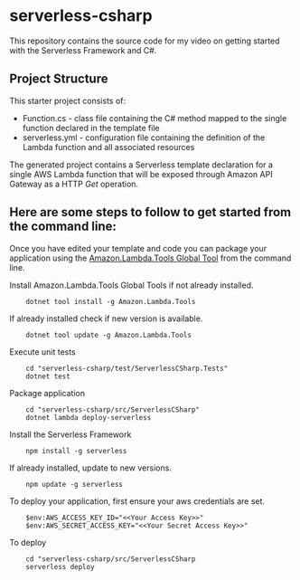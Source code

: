 # serverless-csharp
This repository contains the source code for my video on getting started with the Serverless Framework and C#.

## Project Structure

This starter project consists of:
* Function.cs - class file containing the C# method mapped to the single function declared in the template file
* serverless.yml - configuration file containing the definition of the Lambda function and all associated resources


The generated project contains a Serverless template declaration for a single AWS Lambda function that will be exposed through Amazon API Gateway as a HTTP *Get* operation. 

## Here are some steps to follow to get started from the command line:

Once you have edited your template and code you can package your application using the [Amazon.Lambda.Tools Global Tool](https://github.com/aws/aws-extensions-for-dotnet-cli#aws-lambda-amazonlambdatools) from the command line.

Install Amazon.Lambda.Tools Global Tools if not already installed.
```
    dotnet tool install -g Amazon.Lambda.Tools
```

If already installed check if new version is available.
```
    dotnet tool update -g Amazon.Lambda.Tools
```

Execute unit tests
```
    cd "serverless-csharp/test/ServerlessCSharp.Tests"
    dotnet test
```

Package application
```
    cd "serverless-csharp/src/ServerlessCSharp"
    dotnet lambda deploy-serverless
```

Install the Serverless Framework

```
    npm install -g serverless
```

If already installed, update to new versions.

```
    npm update -g serverless
```

To deploy your application, first ensure your aws credentials are set.

```
    $env:AWS_ACCESS_KEY_ID="<<Your Access Key>>"
    $env:AWS_SECRET_ACCESS_KEY="<<Your Secret Access Key>>"
```

To deploy
```
    cd "serverless-csharp/src/ServerlessCSharp
    serverless deploy
```